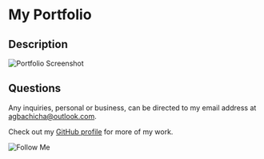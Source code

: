 # My Portfolio

## Description

![Portfolio Screenshot](/Users/bachicha/webDev/Projects/Portfolio/assets/portfolioscreenshot.png)

## Questions

Any inquiries, personal or business, can be directed to my email address at <agbachicha@outlook.com>.

Check out my [GitHub profile](https://github.com/alexbachicha) for more of my work.

![Follow Me](https://img.shields.io/github/followers/alexbachicha?label=Follow%20Me&style=social)